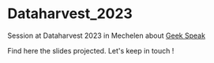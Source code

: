 # Dataharvest_2023

Session at Dataharvest 2023 in Mechelen about <a href="https://sched.co/1LU5s">Geek Speak</a>

Find here the slides projected. Let's keep in touch !



